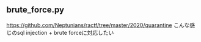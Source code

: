 ## brute\_force.py
https://github.com/Neptunians/ractf/tree/master/2020/quarantine
こんな感じのsql injection + brute forceに対応したい
